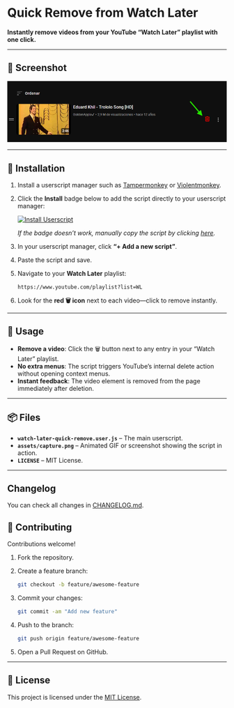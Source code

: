 # Quick Remove from Watch Later

**Instantly remove videos from your YouTube “Watch Later” playlist with one click.**

---

## 📸 Screenshot

![Demo of Quick Remove](assets/capture.png)

---

## 🔧 Installation

1. Install a userscript manager such as [Tampermonkey](https://www.tampermonkey.net/) or [Violentmonkey](https://violentmonkey.github.io/).
2. Click the **Install** badge below to add the script directly to your userscript manager:

   [![Install Userscript](https://img.shields.io/badge/Install-Userscript-brightgreen?logo=greasyfork)](https://raw.githubusercontent.com/cansi22/watch-later-quick-remove/main/watch-later-quick-remove.user.js)


   *If the badge doesn’t work, manually copy the script by clicking [here](https://raw.githubusercontent.com/cansi22/watch-later-quick-remove/main/watch-later-quick-remove.user.js).*
3. In your userscript manager, click **“+ Add a new script”**.
4. Paste the script and save.
5. Navigate to your **Watch Later** playlist:

   ```
   https://www.youtube.com/playlist?list=WL
   ```
6. Look for the **red 🗑️ icon** next to each video—click to remove instantly.

---

## 🚀 Usage

* **Remove a video**: Click the 🗑️ button next to any entry in your “Watch Later” playlist.
* **No extra menus**: The script triggers YouTube’s internal delete action without opening context menus.
* **Instant feedback**: The video element is removed from the page immediately after deletion.

---

## 📦 Files

* **`watch-later-quick-remove.user.js`** – The main userscript.
* **`assets/capture.png`** – Animated GIF or screenshot showing the script in action.
* **`LICENSE`** – MIT License.
---
## Changelog
You can check all changes in [CHANGELOG.md](./CHANGELOG.md).

## 🤝 Contributing

Contributions welcome!

1. Fork the repository.
2. Create a feature branch:

   ```bash
   git checkout -b feature/awesome-feature
   ```
3. Commit your changes:

   ```bash
   git commit -am "Add new feature"
   ```
4. Push to the branch:

   ```bash
   git push origin feature/awesome-feature
   ```
5. Open a Pull Request on GitHub.

---

## 📄 License

This project is licensed under the [MIT License](LICENSE).

